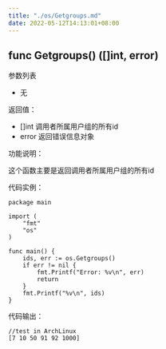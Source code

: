 ```yaml
---
title: "./os/Getgroups.md"
date: 2022-05-12T14:13:01+08:00
---
```

## func Getgroups() ([]int, error)

参数列表

- 无

返回值：

- []int 调用者所属用户组的所有id
- error 返回错误信息对象

功能说明：

这个函数主要是返回调用者所属用户组的所有id

代码实例：

    package main

    import (
        "fmt"
        "os"
    )

    func main() {
        ids, err := os.Getgroups()
        if err != nil {
            fmt.Printf("Error: %v\n", err)
            return
        }
        fmt.Printf("%v\n", ids)
    }

代码输出：

    //test in ArchLinux
    [7 10 50 91 92 1000]
